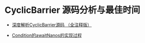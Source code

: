 # CyclicBarrier 源码分析与最佳时间

* [深度解析CyclicBarrier源码 （全注释版）](https://blog.csdn.net/qq_32459653/article/details/81636585)

* [Condition的awaitNanos的实现过程](https://www.jianshu.com/p/f2469f822f40)

